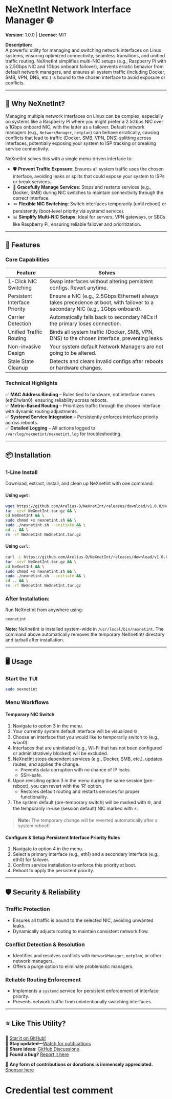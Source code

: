 # NeXnetInt Network Interface Manager 🌐  

**Version:** 1.0.0 | **License:** MIT  

**Description:**  
A powerful utility for managing and switching network interfaces on Linux systems, ensuring optimized connectivity, seamless transitions, and unified traffic routing. NeXnetInt simplifies multi-NIC setups (e.g., Raspberry Pi with a 2.5Gbps NIC and 1Gbps onboard failover), prevents erratic behavior from default network managers, and ensures all system traffic (including Docker, SMB, VPN, DNS, etc.) is bound to the chosen interface to avoid exposure or conflicts.  

---

## 🧠 Why NeXnetInt?  

Managing multiple network interfaces on Linux can be complex, especially on systems like a Raspberry Pi where you might prefer a 2.5Gbps NIC over a 1Gbps onboard NIC, with the latter as a failover. Default network managers (e.g., `NetworkManager`, `netplan`) can behave erratically, causing conflicts that lead to traffic (Docker, SMB, VPN, DNS) splitting across interfaces, potentially exposing your system to ISP tracking or breaking service connectivity.  

NeXnetInt solves this with a single menu-driven interface to:  

- 🛡️ **Prevent Traffic Exposure**: Ensures all system traffic uses the chosen interface, avoiding leaks or splits that could expose your system to ISPs or break services.  
- 🚦 **Gracefully Manage Services**: Stops and restarts services (e.g., Docker, SMB) during NIC switches to maintain connectivity through the correct interface.  
- 🪢 **Flexible NIC Switching**: Switch interfaces temporarily (until reboot) or persistently (boot-level priority via systemd service).  
- 📊 **Simplify Multi-NIC Setups**: Ideal for servers, VPN gateways, or SBCs like Raspberry Pi, ensuring reliable failover and prioritization.  

---

## 🌟 Features  

### Core Capabilities  

| Feature                      | Solves                                                                                           |
|-----------------------------|--------------------------------------------------------------------------------------------------|
| 1-Click NIC Switching        | Swap interfaces without altering persistent configs. Revert anytime.                           |
| Persistent Interface Priority | Ensure a NIC (e.g., 2.5Gbps Ethernet) always takes precedence at boot, with failover to a secondary NIC (e.g., 1Gbps onboard). |
| Carrier Detection            | Automatically falls back to secondary NICs if the primary loses connection.                    |
| Unified Traffic Routing      | Binds all system traffic (Docker, SMB, VPN, DNS) to the chosen interface, preventing leaks.    |
| Non-invasive Design          | Your system default Network Managers are not going to be altered.                              |
| Stale State Cleanup          | Detects and clears invalid configs after reboots or hardware changes.                          |

### Technical Highlights  

✅ **MAC Address Binding** – Rules tied to hardware, not interface names (eth0/wlan0), ensuring reliability across reboots.  
✅ **Metric-Based Routing** – Prioritizes traffic through the chosen interface with dynamic routing adjustments.  
✅ **Systemd Service Integration** – Persistently enforces interface priority across reboots.  
✅ **Detailed Logging** – All actions logged to `/var/log/nexnetint/nexnetint.log` for troubleshooting.  

---

## 📦 Installation  

### 1-Line Install  

Download, extract, install, and clean up NeXnetInt with one command:  

#### Using `wget`:  

```bash
wget https://github.com/Arelius-D/NeXnetInt/releases/download/v1.0.0/NeXnetInt.tar.gz && \
tar -xzvf NeXnetInt.tar.gz && \
cd NeXnetInt && \
sudo chmod +x nexnetint.sh && \
sudo ./nexnetint.sh --initiate && \
cd .. && \
rm -rf NeXnetInt NeXnetInt.tar.gz
```

#### Using `curl`:  

```bash
curl -L https://github.com/Arelius-D/NeXnetInt/releases/download/v1.0.0/NeXnetInt.tar.gz -o NeXnetInt.tar.gz && \
tar -xzvf NeXnetInt.tar.gz && \
cd NeXnetInt && \
sudo chmod +x nexnetint.sh && \
sudo ./nexnetint.sh --initiate && \
cd .. && \
rm -rf NeXnetInt NeXnetInt.tar.gz
```

### After Installation:  

Run NeXnetInt from anywhere using:  

```bash
nexnetint
```

**Note:** NeXnetInt is installed system-wide in `/usr/local/bin/nexnetint`. The command above automatically removes the temporary NeXnetInt/ directory and tarball after installation.  

---

## 🖥️ Usage  

### Start the TUI  

```bash
sudo nexnetint
```

### Menu Workflows  

#### Temporary NIC Switch  

1. Navigate to option 3 in the menu.  
2. Your currently system default interface will be visualized 🌐  
3. Choose an interface that you would like to temporarily switch to (e.g., wlan0).  
4. Interfaces that are uninitiated (e.g., Wi-Fi that has not been configured or administratively blocked) will be excluded.  
5. NeXnetInt stops dependent services (e.g., Docker, SMB, etc.), updates routes, and applies the change.  
   - Prevents data corruption with no chance of IP leaks.  
   - SSH-safe.  
6. Upon revisiting option 3 in the menu during the same session (pre-reboot), you can revert with the 'R' option.  
   - Restores default routing and restarts services for proper functionality.  
7. The system default (pre-temporary switch) will be marked with 🌐, and the temporarily in-use (session default) NIC marked with ⚡.  

> **Note:** The temporary change will be reverted automatically after a system reboot!  

#### Configure & Setup Persistent Interface Priority Rules  

1. Navigate to option 4 in the menu.  
2. Select a primary interface (e.g., eth1) and a secondary interface (e.g., eth0) for failover.  
3. Confirm service installation to enforce this priority at boot.  
4. Reboot to apply the persistent priority.  

---

## 🛡️ Security & Reliability  

### **Traffic Protection**  
- Ensures all traffic is bound to the selected NIC, avoiding unwanted leaks.  
- Dynamically adjusts routing to maintain consistent network flow.  

### **Conflict Detection & Resolution**  
- Identifies and resolves conflicts with `NetworkManager`, `netplan`, or other network managers.  
- Offers a purge option to eliminate problematic managers.  

### **Reliable Routing Enforcement**  
- Implements a `systemd` service for persistent enforcement of interface priority.  
- Prevents network traffic from unintentionally switching interfaces.  

---

## ⭐ Like This Utility?  

🌟 [Star it on GitHub!](https://github.com/Arelius-D/NeXnetInt)  
🔔 **Stay updated**—[Watch for notifications](https://github.com/Arelius-D/NeXnetInt)  
💬 **Share ideas**: [GitHub Discussions](https://github.com/Arelius-D/NeXnetInt/discussions)  
🐞 **Found a bug?** [Report it here](https://github.com/Arelius-D/NeXnetInt/issues)  

💖 **Any form of contributions or donations is immensely appreciated.** [Sponsor here](https://github.com/sponsors/Arelius-D)  
# Credential test comment
